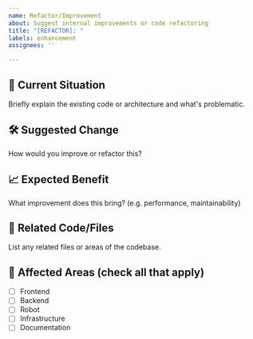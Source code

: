 ```yaml
---
name: Refactor/Improvement
about: Suggest internal improvements or code refactoring
title: "[REFACTOR]: "
labels: enhancement
assignees: ''

---
```


## 🧠 Current Situation

Briefly explain the existing code or architecture and what's problematic.

## 🛠️ Suggested Change

How would you improve or refactor this?

## 📈 Expected Benefit

What improvement does this bring? (e.g. performance, maintainability)

## 🔄 Related Code/Files

List any related files or areas of the codebase.

## 📍 Affected Areas (check all that apply)

- [ ] Frontend
- [ ] Backend
- [ ] Robot
- [ ] Infrastructure
- [ ] Documentation
